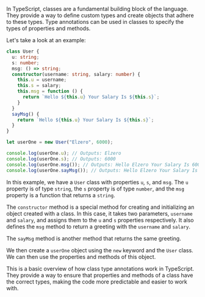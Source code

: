 In TypeScript, classes are a fundamental building block of the language. They provide a way to define custom types and create objects that adhere to these types. Type annotations can be used in classes to specify the types of properties and methods.

Let's take a look at an example:

```typescript
class User {
  u: string;
  s: number;
  msg: () => string;
  constructor(username: string, salary: number) {
    this.u = username;
    this.s = salary;
    this.msg = function () {
      return `Hello ${this.u} Your Salary Is ${this.s}`;
    }
  }
  sayMsg() {
    return `Hello ${this.u} Your Salary Is ${this.s}`;
  }
}

let userOne = new User("Elzero", 6000);

console.log(userOne.u); // Outputs: Elzero
console.log(userOne.s); // Outputs: 6000
console.log(userOne.msg()); // Outputs: Hello Elzero Your Salary Is 6000
console.log(userOne.sayMsg()); // Outputs: Hello Elzero Your Salary Is 6000
```

In this example, we have a `User` class with properties `u`, `s`, and `msg`. The `u` property is of type `string`, the `s` property is of type `number`, and the `msg` property is a function that returns a `string`.

The `constructor` method is a special method for creating and initializing an object created with a class. In this case, it takes two parameters, `username` and `salary`, and assigns them to the `u` and `s` properties respectively. It also defines the `msg` method to return a greeting with the `username` and `salary`.

The `sayMsg` method is another method that returns the same greeting.

We then create a `userOne` object using the `new` keyword and the `User` class. We can then use the properties and methods of this object.

This is a basic overview of how class type annotations work in TypeScript. They provide a way to ensure that properties and methods of a class have the correct types, making the code more predictable and easier to work with.